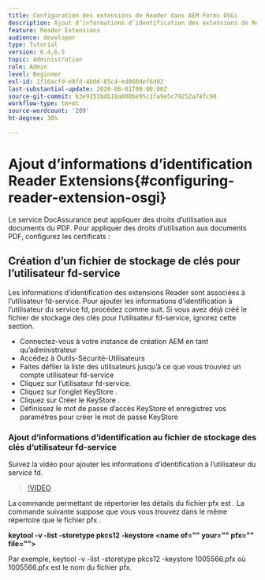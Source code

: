 ```yaml
---
title: Configuration des extensions de Reader dans AEM Forms OSGi
description: Ajout d’informations d’identification des extensions de Reader au Trust Store dans AEM Forms OSGi
feature: Reader Extensions
audience: developer
type: Tutorial
version: 6.4,6.5
topic: Administration
role: Admin
level: Beginner
exl-id: 1f16acfd-e8fd-4b0d-85c4-ed860def6d02
last-substantial-update: 2020-08-01T00:00:00Z
source-git-commit: b3e9251bdb18a008be95c1fa9e5c79252a74fc98
workflow-type: tm+mt
source-wordcount: '209'
ht-degree: 30%

---
```


# Ajout d’informations d’identification Reader Extensions{#configuring-reader-extension-osgi}

Le service DocAssurance peut appliquer des droits d’utilisation aux documents du PDF. Pour appliquer des droits d’utilisation aux documents PDF, configurez les certificats :

## Création d’un fichier de stockage de clés pour l’utilisateur fd-service

Les informations d’identification des extensions Reader sont associées à l’utilisateur fd-service. Pour ajouter les informations d’identification à l’utilisateur du service fd, procédez comme suit. Si vous avez déjà créé le fichier de stockage des clés pour l’utilisateur fd-service, ignorez cette section.

* Connectez-vous à votre instance de création AEM en tant qu’administrateur
* Accédez à Outils-Sécurité-Utilisateurs
* Faites défiler la liste des utilisateurs jusqu’à ce que vous trouviez un compte utilisateur fd-service
* Cliquez sur l’utilisateur fd-service.
* Cliquez sur l’onglet KeyStore .
* Cliquez sur Créer le KeyStore .
* Définissez le mot de passe d’accès KeyStore et enregistrez vos paramètres pour créer le mot de passe KeyStore

### Ajout d’informations d’identification au fichier de stockage des clés d’utilisateur fd-service

Suivez la vidéo pour ajouter les informations d’identification à l’utilisateur du service fd.

>[!VIDEO](https://video.tv.adobe.com/v/335849?quality=12&learn=on)


La commande permettant de répertorier les détails du fichier pfx est . La commande suivante suppose que vous vous trouvez dans le même répertoire que le fichier pfx .

**keytool -v -list -storetype pkcs12 -keystore &lt;name of=&quot;&quot; your=&quot;&quot; pfx=&quot;&quot; file=&quot;&quot;>**

Par exemple, keytool -v -list -storetype pkcs12 -keystore 1005566.pfx où 1005566.pfx est le nom du fichier pfx.
